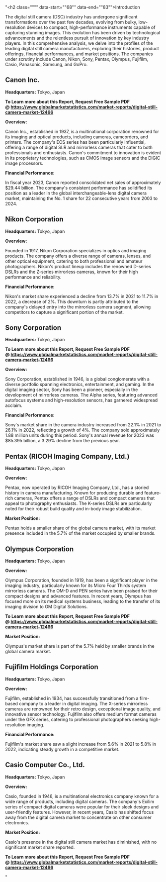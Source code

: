 "<h2 class="""" data-start=""68"" data-end=""83"">Introduction</h2>
<p class="""" data-start=""85"" data-end=""280""><span class=""relative -mx-px my-[-0.2rem] rounded px-px py-[0.2rem]"">The digital still camera (DSC) industry has undergone significant transformations over the past few decades, evolving from bulky, low-resolution devices to compact, high-performance instruments capable of capturing stunning images.</span> <span class=""relative -mx-px my-[-0.2rem] rounded px-px py-[0.2rem]"">This evolution has been driven by technological advancements and the relentless pursuit of innovation by key industry players.</span> <span class=""relative -mx-px my-[-0.2rem] rounded px-px py-[0.2rem]"">In this comprehensive analysis, we delve into the profiles of the leading digital still camera manufacturers, exploring their histories, product offerings, financial performances, and market positions.</span> <span class=""relative -mx-px my-[-0.2rem] rounded px-px py-[0.2rem]"">The companies under scrutiny include Canon, Nikon, Sony, Pentax, Olympus, Fujifilm, Casio, Panasonic, Samsung, and GoPro.</span></p>
<h2 class="""" data-start=""282"" data-end=""295"">Canon Inc.</h2>
<p class="""" data-start=""297"" data-end=""396""><strong data-start=""297"" data-end=""314"">Headquarters:</strong> <span class=""relative -mx-px my-[-0.2rem] rounded px-px py-[0.2rem]"">Tokyo, Japan</span></p>
<p class="""" data-start=""297"" data-end=""396""><span class=""relative -mx-px my-[-0.2rem] rounded px-px py-[0.2rem]""><strong>To Learn more about this Report, Request Free Sample PDF @&nbsp;<a href=""https://www.globalmarketstatistics.com/market-reports/digital-still-camera-market-12466"">https://www.globalmarketstatistics.com/market-reports/digital-still-camera-market-12466</a></strong></span></p>
<p class="""" data-start=""398"" data-end=""411""><strong data-start=""398"" data-end=""411"">Overview:</strong></p>
<p class="""" data-start=""413"" data-end=""572""><span class=""relative -mx-px my-[-0.2rem] rounded px-px py-[0.2rem]"">Canon Inc., established in 1937, is a multinational corporation renowned for its imaging and optical products, including cameras, camcorders, and printers.</span> <span class=""relative -mx-px my-[-0.2rem] rounded px-px py-[0.2rem]"">The company's EOS series has been particularly influential, offering a range of digital SLR and mirrorless cameras that cater to both professionals and enthusiasts.</span> <span class=""relative -mx-px my-[-0.2rem] rounded px-px py-[0.2rem]"">Canon's commitment to innovation is evident in its proprietary technologies, such as CMOS image sensors and the DIGIC image processors.</span></p>
<p class="""" data-start=""574"" data-end=""600""><strong data-start=""574"" data-end=""600"">Financial Performance:</strong></p>
<p class="""" data-start=""602"" data-end=""767""><span class=""relative -mx-px my-[-0.2rem] rounded px-px py-[0.2rem]"">In fiscal year 2023, Canon reported consolidated net sales of approximately $29.44 billion.</span> <span class=""relative -mx-px my-[-0.2rem] rounded px-px py-[0.2rem]"">The company's consistent performance has solidified its position as a leader in the global interchangeable-lens digital camera market, maintaining the No. 1 share for 22 consecutive years from 2003 to 2024.</span></p>
<h2 class="""" data-start=""769"" data-end=""789"">Nikon Corporation</h2>
<p class="""" data-start=""791"" data-end=""894""><strong data-start=""791"" data-end=""808"">Headquarters:</strong> <span class=""relative -mx-px my-[-0.2rem] rounded px-px py-[0.2rem]"">Tokyo, Japan</span></p>
<p class="""" data-start=""896"" data-end=""909""><strong data-start=""896"" data-end=""909"">Overview:</strong></p>
<p class="""" data-start=""911"" data-end=""1076""><span class=""relative -mx-px my-[-0.2rem] rounded px-px py-[0.2rem]"">Founded in 1917, Nikon Corporation specializes in optics and imaging products.</span> <span class=""relative -mx-px my-[-0.2rem] rounded px-px py-[0.2rem]"">The company offers a diverse range of cameras, lenses, and other optical equipment, catering to both professional and amateur photographers.</span> <span class=""relative -mx-px my-[-0.2rem] rounded px-px py-[0.2rem]"">Nikon's product lineup includes the renowned D-series DSLRs and the Z-series mirrorless cameras, known for their high performance and reliability.</span></p>
<p class="""" data-start=""1078"" data-end=""1104""><strong data-start=""1078"" data-end=""1104"">Financial Performance:</strong></p>
<p class="""" data-start=""1106"" data-end=""1271""><span class=""relative -mx-px my-[-0.2rem] rounded px-px py-[0.2rem]"">Nikon's market share experienced a decline from 13.7% in 2021 to 11.7% in 2022, a decrease of 2%.</span> <span class=""relative -mx-px my-[-0.2rem] rounded px-px py-[0.2rem]"">This downturn is partly attributed to the company's delayed entry into the mirrorless camera segment, allowing competitors to capture a significant portion of the market.</span>&nbsp;</p>
<h2 class="""" data-start=""1273"" data-end=""1292"">Sony Corporation</h2>
<p class="""" data-start=""1294"" data-end=""1397""><strong data-start=""1294"" data-end=""1311"">Headquarters:</strong> <span class=""relative -mx-px my-[-0.2rem] rounded px-px py-[0.2rem]"">Tokyo, Japan</span></p>
<p class="""" data-start=""1294"" data-end=""1397""><span class=""relative -mx-px my-[-0.2rem] rounded px-px py-[0.2rem]""><strong>To Learn more about this Report, Request Free Sample PDF @&nbsp;<a href=""https://www.globalmarketstatistics.com/market-reports/digital-still-camera-market-12466"">https://www.globalmarketstatistics.com/market-reports/digital-still-camera-market-12466</a></strong></span></p>
<p class="""" data-start=""1399"" data-end=""1412""><strong data-start=""1399"" data-end=""1412"">Overview:</strong></p>
<p class="""" data-start=""1414"" data-end=""1579""><span class=""relative -mx-px my-[-0.2rem] rounded px-px py-[0.2rem]"">Sony Corporation, established in 1946, is a global conglomerate with a diverse portfolio spanning electronics, entertainment, and gaming.</span> <span class=""relative -mx-px my-[-0.2rem] rounded px-px py-[0.2rem]"">In the digital imaging sector, Sony has been a pioneer, especially in the development of mirrorless cameras.</span> <span class=""relative -mx-px my-[-0.2rem] rounded px-px py-[0.2rem]"">The Alpha series, featuring advanced autofocus systems and high-resolution sensors, has garnered widespread acclaim.</span></p>
<p class="""" data-start=""1581"" data-end=""1607""><strong data-start=""1581"" data-end=""1607"">Financial Performance:</strong></p>
<p class="""" data-start=""1609"" data-end=""1814""><span class=""relative -mx-px my-[-0.2rem] rounded px-px py-[0.2rem]"">Sony's market share in the camera industry increased from 22.1% in 2021 to 26.1% in 2022, reflecting a growth of 4%.</span> <span class=""relative -mx-px my-[-0.2rem] rounded px-px py-[0.2rem]"">The company sold approximately 1.88 million units during this period.</span> <span class=""relative -mx-px my-[-0.2rem] rounded px-px py-[0.2rem]"">Sony's annual revenue for 2023 was $85.395 billion, a 3.29% decline from the previous year.</span></p>
<h2 class="""" data-start=""1816"" data-end=""1855"">Pentax (RICOH Imaging Company, Ltd.)</h2>
<p class="""" data-start=""1857"" data-end=""1960""><strong data-start=""1857"" data-end=""1874"">Headquarters:</strong> <span class=""relative -mx-px my-[-0.2rem] rounded px-px py-[0.2rem]"">Tokyo, Japan</span></p>
<p class="""" data-start=""1962"" data-end=""1975""><strong data-start=""1962"" data-end=""1975"">Overview:</strong></p>
<p class="""" data-start=""1977"" data-end=""2142""><span class=""relative -mx-px my-[-0.2rem] rounded px-px py-[0.2rem]"">Pentax, now operated by RICOH Imaging Company, Ltd., has a storied history in camera manufacturing.</span> <span class=""relative -mx-px my-[-0.2rem] rounded px-px py-[0.2rem]"">Known for producing durable and feature-rich cameras, Pentax offers a range of DSLRs and compact cameras that appeal to photography enthusiasts.</span> <span class=""relative -mx-px my-[-0.2rem] rounded px-px py-[0.2rem]"">The K-series DSLRs are particularly noted for their robust build quality and in-body image stabilization.</span></p>
<p class="""" data-start=""2144"" data-end=""2164""><strong data-start=""2144"" data-end=""2164"">Market Position:</strong></p>
<p class="""" data-start=""2166"" data-end=""2291""><span class=""relative -mx-px my-[-0.2rem] rounded px-px py-[0.2rem]"">Pentax holds a smaller share of the global camera market, with its market presence included in the 5.7% of the market occupied by smaller brands.</span></p>
<h2 class="""" data-start=""2293"" data-end=""2315"">Olympus Corporation</h2>
<p class="""" data-start=""2317"" data-end=""2420""><strong data-start=""2317"" data-end=""2334"">Headquarters:</strong> <span class=""relative -mx-px my-[-0.2rem] rounded px-px py-[0.2rem]"">Tokyo, Japan</span></p>
<p class="""" data-start=""2422"" data-end=""2435""><strong data-start=""2422"" data-end=""2435"">Overview:</strong></p>
<p class="""" data-start=""2437"" data-end=""2602""><span class=""relative -mx-px my-[-0.2rem] rounded px-px py-[0.2rem]"">Olympus Corporation, founded in 1919, has been a significant player in the imaging industry, particularly known for its Micro Four Thirds system mirrorless cameras.</span> <span class=""relative -mx-px my-[-0.2rem] rounded px-px py-[0.2rem]"">The OM-D and PEN series have been praised for their compact designs and advanced features.</span> <span class=""relative -mx-px my-[-0.2rem] rounded px-px py-[0.2rem]"">In recent years, Olympus has focused more on its medical systems business, leading to the transfer of its imaging division to OM Digital Solutions.</span></p>
<p class="""" data-start=""2437"" data-end=""2602""><span class=""relative -mx-px my-[-0.2rem] rounded px-px py-[0.2rem]""><strong>To Learn more about this Report, Request Free Sample PDF @&nbsp;<a href=""https://www.globalmarketstatistics.com/market-reports/digital-still-camera-market-12466"">https://www.globalmarketstatistics.com/market-reports/digital-still-camera-market-12466</a></strong></span></p>
<p class="""" data-start=""2604"" data-end=""2624""><strong data-start=""2604"" data-end=""2624"">Market Position:</strong></p>
<p class="""" data-start=""2626"" data-end=""2751""><span class=""relative -mx-px my-[-0.2rem] rounded px-px py-[0.2rem]"">Olympus's market share is part of the 5.7% held by smaller brands in the global camera market.</span></p>
<h2 class="""" data-start=""2753"" data-end=""2785"">Fujifilm Holdings Corporation</h2>
<p class="""" data-start=""2787"" data-end=""2890""><strong data-start=""2787"" data-end=""2804"">Headquarters:</strong> <span class=""relative -mx-px my-[-0.2rem] rounded px-px py-[0.2rem]"">Tokyo, Japan</span></p>
<p class="""" data-start=""2892"" data-end=""2905""><strong data-start=""2892"" data-end=""2905"">Overview:</strong></p>
<p class="""" data-start=""2907"" data-end=""3072""><span class=""relative -mx-px my-[-0.2rem] rounded px-px py-[0.2rem]"">Fujifilm, established in 1934, has successfully transitioned from a film-based company to a leader in digital imaging.</span> <span class=""relative -mx-px my-[-0.2rem] rounded px-px py-[0.2rem]"">The X-series mirrorless cameras are renowned for their retro design, exceptional image quality, and innovative sensor technology.</span> <span class=""relative -mx-px my-[-0.2rem] rounded px-px py-[0.2rem]"">Fujifilm also offers medium format cameras under the GFX series, catering to professional photographers seeking high-resolution imaging.</span></p>
<p class="""" data-start=""3074"" data-end=""3100""><strong data-start=""3074"" data-end=""3100"">Financial Performance:</strong></p>
<p class="""" data-start=""3102"" data-end=""3227""><span class=""relative -mx-px my-[-0.2rem] rounded px-px py-[0.2rem]"">Fujifilm's market share saw a slight increase from 5.6% in 2021 to 5.8% in 2022, indicating steady growth in a competitive market.</span></p>
<h2 class="""" data-start=""3229"" data-end=""3256"">Casio Computer Co., Ltd.</h2>
<p class="""" data-start=""3258"" data-end=""3361""><strong data-start=""3258"" data-end=""3275"">Headquarters:</strong> <span class=""relative -mx-px my-[-0.2rem] rounded px-px py-[0.2rem]"">Tokyo, Japan</span></p>
<p class="""" data-start=""3363"" data-end=""3376""><strong data-start=""3363"" data-end=""3376"">Overview:</strong></p>
<p class="""" data-start=""3378"" data-end=""3543""><span class=""relative -mx-px my-[-0.2rem] rounded px-px py-[0.2rem]"">Casio, founded in 1946, is a multinational electronics company known for a wide range of products, including digital cameras.</span> <span class=""relative -mx-px my-[-0.2rem] rounded px-px py-[0.2rem]"">The company's Exilim series of compact digital cameras were popular for their sleek designs and user-friendly features.</span> <span class=""relative -mx-px my-[-0.2rem] rounded px-px py-[0.2rem]"">However, in recent years, Casio has shifted focus away from the digital camera market to concentrate on other consumer electronics.</span></p>
<p class="""" data-start=""3545"" data-end=""3565""><strong data-start=""3545"" data-end=""3565"">Market Position:</strong></p>
<p class="""" data-start=""3567"" data-end=""3679"">Casio's presence in the digital still camera market has diminished, with no significant market share reported.</p>
<p class="""" data-start=""3567"" data-end=""3679""><strong>To Learn more about this Report, Request Free Sample PDF @&nbsp;<a href=""https://www.globalmarketstatistics.com/market-reports/digital-still-camera-market-12466"">https://www.globalmarketstatistics.com/market-reports/digital-still-camera-market-12466</a></strong></p>"
